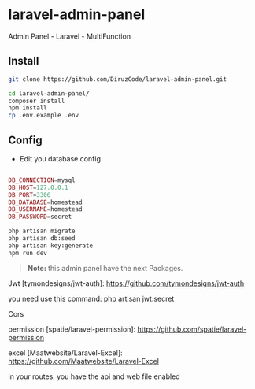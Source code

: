 # laravel-admin-panel
Admin Panel - Laravel - MultiFunction



## Install


```sh
git clone https://github.com/DiruzCode/laravel-admin-panel.git

cd laravel-admin-panel/
composer install
npm install
cp .env.example .env

```

## Config

* Edit you database config

```php

DB_CONNECTION=mysql
DB_HOST=127.0.0.1
DB_PORT=3306
DB_DATABASE=homestead
DB_USERNAME=homestead
DB_PASSWORD=secret

```


```sh
php artisan migrate
php artisan db:seed
php artisan key:generate
npm run dev
```

> **Note:** this admin panel have the next Packages.


Jwt
[tymondesigns/jwt-auth]: https://github.com/tymondesigns/jwt-auth


you need use this command: 
php artisan jwt:secret

Cors

[barryvdh/laravel-cors]: https://github.com/barryvdh/laravel-cors

permission
[spatie/laravel-permission]: https://github.com/spatie/laravel-permission


excel
[Maatwebsite/Laravel-Excel]: https://github.com/Maatwebsite/Laravel-Excel


in your routes, you have the api and web file enabled


